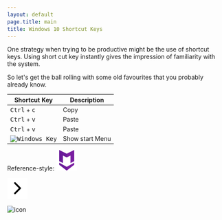 ```yaml
---
layout: default
page.title: main
title: Windows 10 Shortcut Keys 
---
```


One strategy when trying to be productive might be the use of shortcut keys.  Using short cut key instantly gives the impression of familiarity with the system.

So let's get the ball rolling with some old favourites that you probably already know.


|Shortcut Key|Description|
|------------|-----------|
|<kbd>Ctrl</kbd> + <kbd>c</kbd>| Copy|
|<kbd>Ctrl</kbd> + <kbd>v</kbd>| Paste|
|<kbd>Ctrl</kbd> + <kbd>v</kbd>| Paste|
|<kbd>![Windows Key][newwinlogo]</kbd>| Show start Menu|

Reference-style: 
![alt text][logo]

<img src="https://raw.githubusercontent.com/computamike/skills/main/assets/images/windows10.svg" alt="" aria-hidden="true" role="presentation" />


[chevron]: /assets/images/windows10.svgg "Logo Title Text 2"
[logo]: https://github.com/adam-p/markdown-here/raw/master/src/common/images/icon48.png "Logo Title Text 2"
[winlogo]: http://i.stack.imgur.com/Rfuw7.png
[newwinlogo]: http://i.stack.imgur.com/B8Zit.png
[oldwinlogo]: http://i.stack.imgur.com/T0oPO.png
![icon](https://cdn.jsdelivr.net/npm/simple-icons@v4/icons/github.svg) 
